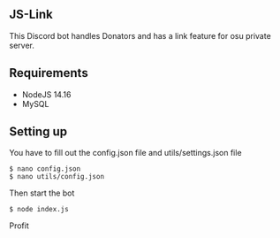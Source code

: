## JS-Link


This Discord bot handles Donators and has a link feature for osu private server.

## Requirements
- NodeJS 14.16
- MySQL

## Setting up
You have to fill out the config.json file and utils/settings.json file
```
$ nano config.json
$ nano utils/config.json
```

Then start the bot
```
$ node index.js
```
Profit
